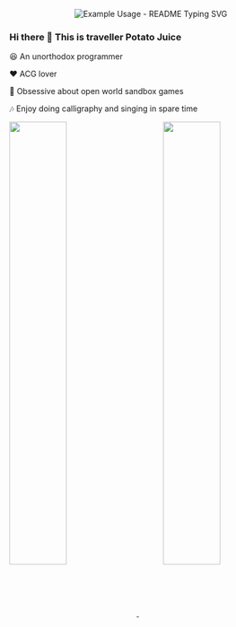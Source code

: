 
<p align="center">
 
  <img src="https://readme-typing-svg.demolab.com?font=Madimi+One&pause=1000&color=26C7D7&center=true&vCenter=true&random=false&width=500&lines=May+all+the+beauty+be+blessed" alt="Example Usage - README Typing SVG">
  
</p>



### Hi there 👋 This is traveller Potato Juice

:satisfied: An unorthodox programmer

:heart: ACG lover

:cherry_blossom: Obsessive about open world sandbox games 

:notes: Enjoy doing calligraphy and singing in spare time

<a href="https://github.com/travellerPotatoJuice">
<img width=45% align="center" src="https://github-readme-stats.vercel.app/api?username=travellerPotatoJuice&show_icons=true&theme=radical" />
</a>
&nbsp&nbsp&nbsp&nbsp&nbsp&nbsp&nbsp&nbsp&nbsp&nbsp
<a href="https://github.com/travellerPotatoJuice">
<img width=45% align="center" src="https://github-readme-stats.vercel.app/api/top-langs/?username=travellerPotatoJuice&layout=compact&title_color=904e95&text_color=904e95&border_color=904e95&bg_color=00000000&border_radius=6" />
</a>


